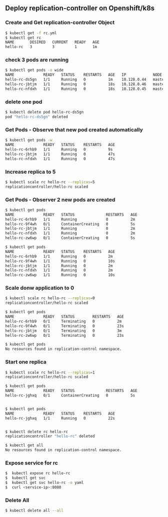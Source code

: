 ## Deploy replication-controller on Openshift/k8s


### Create and Get replication-controller Object
```bash
$ kubectl get -f rc.yml 
$ kubectl get rc 
NAME       DESIRED   CURRENT   READY   AGE
hello-rc   3         3         1       1m
```
### check 3 pods are running
```bash
$ kubectl get pods -o wide 
NAME             READY   STATUS    RESTARTS   AGE   IP            NODE     NOMINATED NODE
hello-rc-ds5gn   1/1     Running   0          1m    10.128.0.44   master   <none>
hello-rc-jbtjm   1/1     Running   0          18s   10.128.0.46   master   <none>
hello-rc-nfdxh   1/1     Running   0          18s   10.128.0.45   master   <none>
```
### delete one pod
```bash
$ kubectl delete pod hello-rc-ds5gn 
pod "hello-rc-ds5gn" deleted
```
### Get Pods - Observe that new pod created automatically
```bash
$ kubectl get pods -w 
NAME             READY   STATUS    RESTARTS   AGE
hello-rc-6rhb9   1/1     Running   0          9s
hello-rc-jbtjm   1/1     Running   0          47s
hello-rc-nfdxh   1/1     Running   0          47s
```
### Increase replica to 5
```bash
$ kubectl scale rc hello-rc --replicas=5 
replicationcontroller/hello-rc scaled
```

### Get Pods - Observer 2 new pods are created
```bash
$ kubectl get pods 
NAME             READY   STATUS              RESTARTS   AGE
hello-rc-6rhb9   1/1     Running             0          2m
hello-rc-9f4wh   0/1     ContainerCreating   0          5s
hello-rc-jbtjm   1/1     Running             0          2m
hello-rc-nfdxh   1/1     Running             0          2m
hello-rc-zw6wp   0/1     ContainerCreating   0          5s

$ kubectl get pods 
NAME             READY   STATUS    RESTARTS   AGE
hello-rc-6rhb9   1/1     Running   0          2m
hello-rc-9f4wh   1/1     Running   0          10s
hello-rc-jbtjm   1/1     Running   0          2m
hello-rc-nfdxh   1/1     Running   0          2m
hello-rc-zw6wp   1/1     Running   0          10s
```

### Scale donw application to 0
```bash
$ kubectl scale rc hello-rc --replicas=0 
replicationcontroller/hello-rc scaled

$ kubectl get pods 
NAME             READY   STATUS        RESTARTS   AGE
hello-rc-6rhb9   0/1     Terminating   0          2m
hello-rc-9f4wh   0/1     Terminating   0          23s
hello-rc-jbtjm   0/1     Terminating   0          3m
hello-rc-zw6wp   0/1     Terminating   0          23s

$ kubectl get pods 
No resources found in replication-control namespace.
```

### Start one replica
```bash
$ kubectl scale rc hello-rc --replicas=1 
replicationcontroller/hello-rc scaled

$ kubectl get pods 
NAME             READY   STATUS              RESTARTS   AGE
hello-rc-jghxq   0/1     ContainerCreating   0          5s


$ kubectl get pods 
NAME             READY   STATUS    RESTARTS   AGE
hello-rc-jghxq   1/1     Running   0          22s


$ kubectl delete rc hello-rc 
replicationcontroller "hello-rc" deleted

$ kubectl get all 
No resources found in replication-control namespace.
```

### Expose service for rc
```bash
$  kubectl expose rc hello-rc
$  kubectl get svc
$  kubectl get svc hello-rc -o yaml
$  curl <service-ip>:8080

```


### Delete All
```bash
$ kubectl delete all --all
```